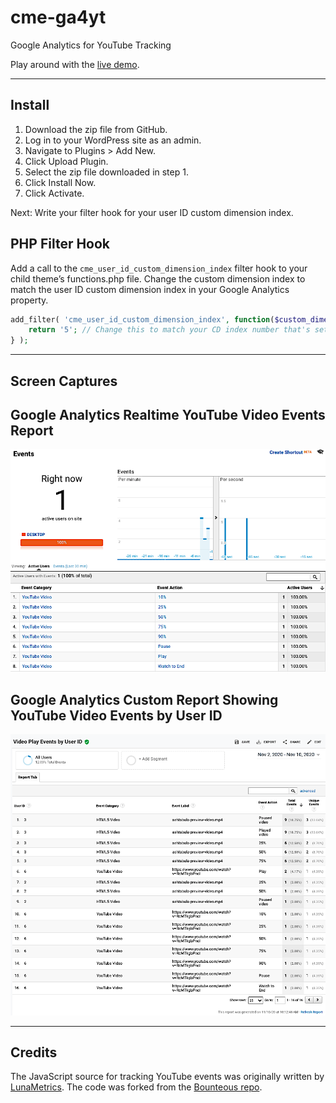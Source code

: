 # cme-ga4yt

 Google Analytics for YouTube Tracking
 
 Play around with the [live demo](https://streetphotography.blog/youtube-video-tracking/).

---

## Install

1. Download the zip file from GitHub.
1. Log in to your WordPress site as an admin.
1. Navigate to Plugins > Add New.
1. Click Upload Plugin.
1. Select the zip file downloaded in step 1.
1. Click Install Now.
1. Click Activate.

Next: Write your filter hook for your user ID custom dimension index.

## PHP Filter Hook

Add a call to the `cme_user_id_custom_dimension_index` filter hook to your child theme’s functions.php file. Change the custom dimension index to match the user ID custom dimension index in your Google Analytics property.

```php
add_filter( 'cme_user_id_custom_dimension_index', function($custom_dimension_index) {
	return '5'; // Change this to match your CD index number that's set in GA.
} );

```

---

## Screen Captures

## Google Analytics Realtime YouTube Video Events Report
![Google Analytics Realtime YouTube Video Events Report](screengrabs/cme-ga4yt-ga-realtime.png)

## Google Analytics Custom Report Showing YouTube Video Events by User ID
![Google Analytics Custom Report Showing YouTube Video Events by User ID](screengrabs/cme-ga4yt-ga-custom-report.png)

---

## Credits

The JavaScript source for tracking YouTube events was originally written by [LunaMetrics](http://www.lunametrics.com/). The code was forked from the [Bounteous repo](https://github.com/Bounteous-Inc/youtube-google-analytics).

